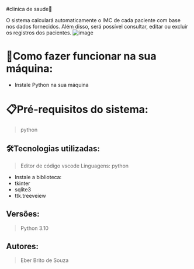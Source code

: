 #clinica de saude🚀

O sistema calculará
automaticamente o IMC de cada paciente com base nos dados fornecidos.
Além disso, será possível consultar, editar ou excluir os registros dos
pacientes.
![image](https://github.com/user-attachments/assets/d31c566d-9348-4857-84f1-93b211b3d965)


# 🔌Como fazer funcionar na sua máquina:

- Instale Python na sua máquina

# 📋Pré-requisitos do sistema:

> python

## 🛠️Tecnologias utilizadas:

> Editor de código vscode
Linguagens:
> python
- Instale a biblioteca:
- tkinter
- sqlite3
- ttk.treeveiew

## Versões:

> Python 3.10

## Autores:

> Eber Brito de Souza
